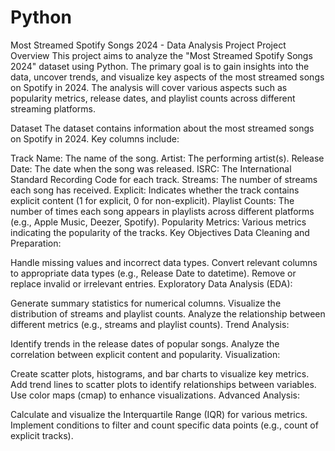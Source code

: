 # Python

Most Streamed Spotify Songs 2024 - Data Analysis Project
Project Overview
This project aims to analyze the "Most Streamed Spotify Songs 2024" dataset using Python. The primary goal is to gain insights into the data, uncover trends, and visualize key aspects of the most streamed songs on Spotify in 2024. The analysis will cover various aspects such as popularity metrics, release dates, and playlist counts across different streaming platforms.

Dataset
The dataset contains information about the most streamed songs on Spotify in 2024. Key columns include:

Track Name: The name of the song.
Artist: The performing artist(s).
Release Date: The date when the song was released.
ISRC: The International Standard Recording Code for each track.
Streams: The number of streams each song has received.
Explicit: Indicates whether the track contains explicit content (1 for explicit, 0 for non-explicit).
Playlist Counts: The number of times each song appears in playlists across different platforms (e.g., Apple Music, Deezer, Spotify).
Popularity Metrics: Various metrics indicating the popularity of the tracks.
Key Objectives
Data Cleaning and Preparation:

Handle missing values and incorrect data types.
Convert relevant columns to appropriate data types (e.g., Release Date to datetime).
Remove or replace invalid or irrelevant entries.
Exploratory Data Analysis (EDA):

Generate summary statistics for numerical columns.
Visualize the distribution of streams and playlist counts.
Analyze the relationship between different metrics (e.g., streams and playlist counts).
Trend Analysis:

Identify trends in the release dates of popular songs.
Analyze the correlation between explicit content and popularity.
Visualization:

Create scatter plots, histograms, and bar charts to visualize key metrics.
Add trend lines to scatter plots to identify relationships between variables.
Use color maps (cmap) to enhance visualizations.
Advanced Analysis:

Calculate and visualize the Interquartile Range (IQR) for various metrics.
Implement conditions to filter and count specific data points (e.g., count of explicit tracks).

